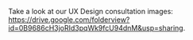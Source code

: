 Take a look at our UX Design consultation images: https://drive.google.com/folderview?id=0B9686cH3joRId3pqWk9fcU94dnM&usp=sharing.